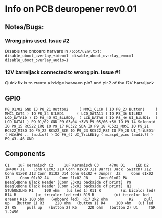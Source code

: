 # Info on PCB deuropener rev0.01

## Notes/Bugs: 

### Wrong pins used. Issue #2 
Disable the onboard harware in `/boot/uEnv.txt`:
`
	disable_uboot_overlay_video=1 
	disable_uboot_overlay_emmc=1
	disable_uboot_overlay_audio=1
`
### 12V barreljack connected to wrong pin. Issue #1
Quick fix is to create a bridge between pin3 and pin2 of the 12V barreljack.


## GPIO
`
   P8_01/02 GND
IO P8_21 Button2     ( MMC1_CLCK )
IO P8_23 Button1     ( MMC1_DAT4 )
IO P8_34 UILED1      ( LCD_DATA11 )
IO P8_36 UILED2      ( LCD_DATA10 )
IO P8_45 UI_BiLED1g  ( LCD_DATA0 )
IO P8_46 UI_BiLED1r  ( LCD_DATA1 )
   P9_01/02 GND
   P9_03/04 +3V3
   P9_05/06 +5V
IO P9_14 Solenoid
IO P9_15 RC522_IRQ
IO P9_17 RC522_SDA
IO P9_18 RC522_MOSI
IO P9_21 RC522_MISO
IO P9_22 RC522_SCK
IO P9_23 RC522_RST
IO P9_28 UI_TriLED1r ( MCASP0 .. (audio?) )
IO P9_42 UI_TriLED1g ( mcasp0_pins (audio?) )
   P9_43..46 GND
`

## Components 
`C1    1uF Keramisch
C2	   1uF Keramisch
C3	   470u
D1	   LED
D2    1N4007
J1    Conn 01x02
J10	Conn 01x03
J11	Barrel Jack (Switch)
J12	Conn 01x08
J13	Conn 01x02
J14	Conn 01x02 + Jumper 
J2	   Conn 01x02
J3	   Conn 01x02
J4	   Conn 01x02
J8	   Conn 01x02
P8	   BeagleBone Black Header (Conn 23x02 backside of print) 
P9	   BeagleBone Black Header (Conn 23x02 backside of print) 
Q1	   STU60N3LH5
R1	   100 ohm   (ui led 1)
R11	R         (ui bicolor led) 
R14	R         (ui tricolor led red)
R15	R         (ui tricolor led green)
R16	100 ohm   (onboard led) 
R17	2k2 ohm         
R2	   pull up   (button 1)
R3	   220 ohm   (button 1)
R4	   100 ohm   (ui led 2)
R5	   pull up   (button 2)
R6	   220 ohm   (button 2)
U1	   TSR 1-2450
`

